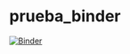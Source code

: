 # prueba_binder

[![Binder](https://mybinder.org/badge_logo.svg)](https://mybinder.org/v2/gh/alpika19186/prueba_binder/master?urlpath=lab)
